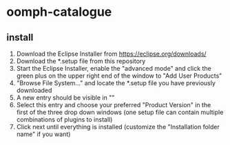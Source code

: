 # oomph-catalogue

## install
1. Download the Eclipse Installer from https://eclipse.org/downloads/
2. Download the *.setup file from this repository
3. Start the Eclipse Installer, enable the "advanced mode" and click the green plus on the upper right end of the window to "Add User Products"
4. "Browse File System..." and locate the *.setup file you have previously downloaded
5. A new entry should be visible in "<User Products>"
6. Select this entry and choose your preferred "Product Version" in the first of the three drop down windows (one setup file can contain multiple combinations of plugins to install)
7. Click next until everything is installed (customize the "Installation folder name" if you want)
